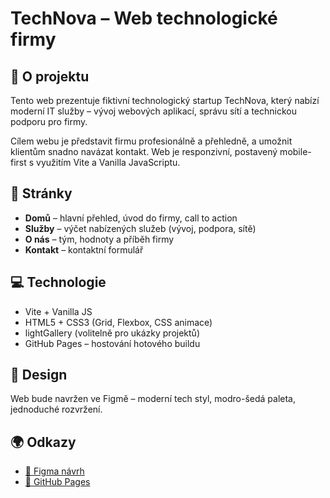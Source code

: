 # TechNova – Web technologické firmy

## 🎯 O projektu
Tento web prezentuje fiktivní technologický startup TechNova, který nabízí moderní IT služby – vývoj webových aplikací, správu sítí a technickou podporu pro firmy.

Cílem webu je představit firmu profesionálně a přehledně, a umožnit klientům snadno navázat kontakt. Web je responzivní, postavený mobile-first s využitím Vite a Vanilla JavaScriptu.

## 📄 Stránky
- **Domů** – hlavní přehled, úvod do firmy, call to action
- **Služby** – výčet nabízených služeb (vývoj, podpora, sítě)
- **O nás** – tým, hodnoty a příběh firmy
- **Kontakt** – kontaktní formulář

## 💻 Technologie
- Vite + Vanilla JS
- HTML5 + CSS3 (Grid, Flexbox, CSS animace)
- lightGallery (volitelně pro ukázky projektů)
- GitHub Pages – hostování hotového buildu

## 🎨 Design
Web bude navržen ve Figmě – moderní tech styl, modro-šedá paleta, jednoduché rozvržení.

## 🌍 Odkazy
- [🔗 Figma návrh](https://www.figma.com/design/NBXFSdoMJ8pa0SyeEOAgFT/%C5%BDaludTom%C3%A1%C5%A1?t=N9lTaNAr4zY6dUP1-1)
- [🔗 GitHub Pages](https://pslib-cz.github.io/2024-p2b-web-projekt-tomasecek/)


